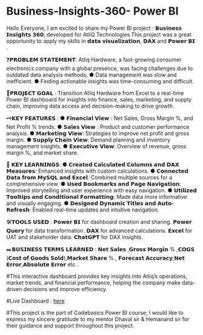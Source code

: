 # Business-Insights-360- Power BI

Hello Everyone, 
I am excited to share my Power BI project : 𝗕𝘂𝘀𝗶𝗻𝗲𝘀𝘀 𝗜𝗻𝘀𝗶𝗴𝗵𝘁𝘀 𝟯𝟲𝟬; developed for AtliQ Technologies.This project was a great opportunity to apply my skills in 𝗱𝗮𝘁𝗮 𝘃𝗶𝘀𝘂𝗮𝗹𝗶𝘇𝗮𝘁𝗶𝗼𝗻, 𝗗𝗔𝗫  and 𝗣𝗼𝘄𝗲𝗿 𝗕𝗜 .

❓𝗣𝗥𝗢𝗕𝗟𝗘𝗠 𝗦𝗧𝗔𝗧𝗘𝗠𝗘𝗡𝗧:
Atliq Hardware, a fast-growing consumer electronics company with a global presence, was facing challenges due to outdated data analysis methods, 
● Data management was slow and inefficient.
● Finding actionable insights was time-consuming and difficult.

🎯𝗣𝗥𝗢𝗝𝗘𝗖𝗧 𝗚𝗢𝗔𝗟 :
Transition Atliq Hardware from Excel to a real-time Power BI dashboard for insights into finance, sales, marketing, and supply chain, improving data access and decision-making to drive growth.

🗝️𝗞𝗘𝗬 𝗙𝗘𝗔𝗧𝗨𝗥𝗘𝗦 :
● 𝗙𝗶𝗻𝗮𝗻𝗰𝗶𝗮𝗹 𝗩𝗶𝗲𝘄 : Net Sales, Gross Margin %, and Net Profit % trends.
● 𝗦𝗮𝗹𝗲𝘀 𝗩𝗶𝗲𝘄 : Product and customer performance analysis.
● 𝗠𝗮𝗿𝗸𝗲𝘁𝗶𝗻𝗴 𝗩𝗶𝗲𝘄: Strategies to improve net profit and gross margin.
● 𝗦𝘂𝗽𝗽𝗹𝘆 𝗖𝗵𝗮𝗶𝗻 𝗩𝗶𝗲𝘄: Demand planning and inventory management insights.
● 𝗘𝘅𝗲𝗰𝘂𝘁𝗶𝘃𝗲 𝗩𝗶𝗲𝘄: Overview of revenue, gross margin %, and market share.

📝 𝗞𝗘𝗬 𝗟𝗘𝗔𝗥𝗡𝗜𝗡𝗚𝗦:
● 𝗖𝗿𝗲𝗮𝘁𝗲𝗱 𝗖𝗮𝗹𝗰𝘂𝗹𝗮𝘁𝗲𝗱 𝗖𝗼𝗹𝘂𝗺𝗻𝘀 𝗮𝗻𝗱 𝗗𝗔𝗫 𝗠𝗲𝗮𝘀𝘂𝗿𝗲𝘀: Enhanced insights with custom calculations.
● 𝗖𝗼𝗻𝗻𝗲𝗰𝘁𝗲𝗱 𝗗𝗮𝘁𝗮 𝗳𝗿𝗼𝗺 𝗠𝘆𝗦𝗤𝗟 𝗮𝗻𝗱 𝗘𝘅𝗰𝗲𝗹: Combined multiple sources for a comprehensive view.
● 𝗨𝘀𝗲𝗱 𝗕𝗼𝗼𝗸𝗺𝗮𝗿𝗸𝘀 𝗮𝗻𝗱 𝗣𝗮𝗴𝗲 𝗡𝗮𝘃𝗶𝗴𝗮𝘁𝗶𝗼𝗻: Improved storytelling and user experience with easy navigation.
● 𝗨𝘁𝗶𝗹𝗶𝘇𝗲𝗱 𝗧𝗼𝗼𝗹𝘁𝗶𝗽𝘀 𝗮𝗻𝗱 𝗖𝗼𝗻𝗱𝗶𝘁𝗶𝗼𝗻𝗮𝗹 𝗙𝗼𝗿𝗺𝗮𝘁𝘁𝗶𝗻𝗴: Made data more informative and visually engaging.
● 𝗗𝗲𝘀𝗶𝗴𝗻𝗲𝗱 𝗗𝘆𝗻𝗮𝗺𝗶𝗰 𝗧𝗶𝘁𝗹𝗲𝘀 𝗮𝗻𝗱 𝗔𝘂𝘁𝗼-𝗥𝗲𝗳𝗿𝗲𝘀𝗵: Enabled real-time updates and intuitive navigation.

🛠️𝗧𝗢𝗢𝗟𝗦 𝗨𝗦𝗘𝗗 :
𝗣𝗼𝘄𝗲𝗿 𝗕𝗜 for dashboard creation and sharing.
𝗣𝗼𝘄𝗲𝗿 𝗤𝘂𝗲𝗿𝘆 for data transformation.
𝗗𝗔𝗫 for advanced calculations.
𝗘𝘅𝗰𝗲𝗹 for UAT and stakeholder data.
𝗖𝗵𝗮𝘁𝗚𝗣𝗧 for DAX insights.

✒️𝗕𝗨𝗦𝗜𝗡𝗘𝗦𝗦 𝗧𝗘𝗥𝗠𝗦 𝗟𝗘𝗔𝗥𝗡𝗘𝗗 : 
𝗡𝗲𝘁 𝗦𝗮𝗹𝗲𝘀 ,𝗚𝗿𝗼𝘀𝘀 𝗠𝗮𝗿𝗴𝗶𝗻 % ,𝗖𝗢𝗚𝗦 (𝗖𝗼𝘀𝘁 𝗼𝗳 𝗚𝗼𝗼𝗱𝘀 𝗦𝗼𝗹𝗱),𝗠𝗮𝗿𝗸𝗲𝘁 𝗦𝗵𝗮𝗿𝗲 % ,
𝗙𝗼𝗿𝗲𝗰𝗮𝘀𝘁 𝗔𝗰𝗰𝘂𝗿𝗮𝗰𝘆,𝗡𝗲𝘁 𝗘𝗿𝗿𝗼𝗿,𝗔𝗯𝘀𝗼𝗹𝘂𝘁𝗲 𝗘𝗿𝗿𝗼𝗿 etc .

#This interactive dashboard provides key insights into Atliq’s operations, market trends, and financial performance, helping the company make data-driven decisions and improve efficiency.

#Live Dashboard : [here](https://app.powerbi.com/view?r=eyJrIjoiNDQyMWE0Y2ItNDg0NS00ZDA2LWI4OTgtOGM2YjZhMzAxMTQ0IiwidCI6ImM2ZTU0OWIzLTVmNDUtNDAzMi1hYWU5LWQ0MjQ0ZGM1YjJjNCJ9)

#This project is the part of Codebasics Power BI course; I would like to express my sincere gratitude to my mentor Dhaval sir & Hemanand sir for their guidance and support throughout this project.
